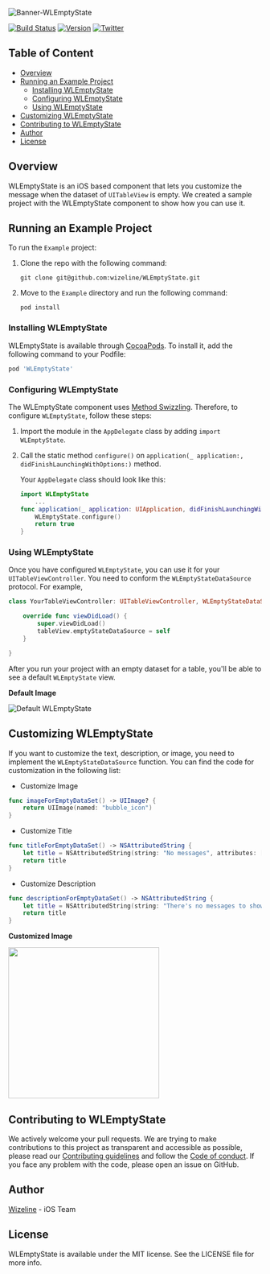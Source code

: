 ![Banner-WLEmptyState](https://user-images.githubusercontent.com/6756995/55449132-93cad400-5587-11e9-8abe-b77c79fa760a.png)

[![Build Status](https://travis-ci.com/wizeline/predictive-listening.svg?token=x5gYJeA2Y1cf76HyTTzK&branch=develop)](https://travis-ci.com/wizeline/predictive-listening)
[![Version](https://img.shields.io/cocoapods/v/WLEmptyState.svg?style=flat)](https://cocoapods.org/pods/WLEmptyState)
[![Twitter](https://img.shields.io/twitter/follow/theWizeline.svg?label=Wizeline%20&style=flat)](http://twitter.com/thewizeline)

## Table of Content <!-- omit in toc -->

- [Overview](#overview)
- [Running an Example Project](#running-an-example-project)
  - [Installing WLEmptyState](#installing-wlemptystate)
  - [Configuring WLEmptyState](#configuring-wlemptystate)
  - [Using WLEmptyState](#using-wlemptystate)
- [Customizing WLEmptyState](#customizing-wlemptystate)
- [Contributing to WLEmptyState](#contributing-to-wlemptystate)
- [Author](#author)
- [License](#license)

## Overview

WLEmptyState is an iOS based component that lets you customize the message when the dataset of `UITableView` is empty. We created a sample project with the WLEmptyState component to show how you can use it.

## Running an Example Project

To run the `Example` project:

1. Clone the repo with the following command:

    `git clone git@github.com:wizeline/WLEmptyState.git`

2. Move to the `Example` directory and run the following command:

    `pod install`

### Installing WLEmptyState

WLEmptyState is available through [CocoaPods](https://cocoapods.org). To install it, add the following command to your Podfile:

```ruby
pod 'WLEmptyState'
```

### Configuring WLEmptyState

The WLEmptyState component uses [Method Swizzling](https://nshipster.com/method-swizzling/). Therefore, to configure `WLEmptyState`, follow these steps:

1. Import the module in the `AppDelegate` class by adding `import WLEmptyState`.

2. Call the static method `configure()` on `application(_ application:, didFinishLaunchingWithOptions:)` method.

    Your `AppDelegate` class should look like this:

    ```Swift
    import WLEmptyState
        ...
    func application(_ application: UIApplication, didFinishLaunchingWithOptions launchOptions: [UIApplication.LaunchOptionsKey: Any]?) -> Bool {
        WLEmptyState.configure()
        return true
    }
    ```

### Using WLEmptyState

Once you have configured `WLEmptyState`, you can use it for your `UITableViewController`. You need to conform the `WLEmptyStateDataSource` protocol. For example,

```Swift
class YourTableViewController: UITableViewController, WLEmptyStateDataSource {

    override func viewDidLoad() {
        super.viewDidLoad()
        tableView.emptyStateDataSource = self
    }

}
```

After you run your project with an empty dataset for a table, you'll be able to see a default `WLEmptyState` view.

**Default Image**

![Default WLEmptyState](https://user-images.githubusercontent.com/6756995/52525837-21b7cc00-2c75-11e9-8ef4-6c2ca226ddb3.png)

## Customizing WLEmptyState

If you want to customize the text, description, or image, you need to implement the `WLEmptyStateDataSource` function. You can find the code for customization in the following list:

- Customize Image

```Swift
func imageForEmptyDataSet() -> UIImage? {
    return UIImage(named: "bubble_icon")
}
```

- Customize Title

```Swift
func titleForEmptyDataSet() -> NSAttributedString {
    let title = NSAttributedString(string: "No messages", attributes: [NSAttributedString.Key.font: UIFont.preferredFont(forTextStyle: .headline)])
    return title
}
```

- Customize Description

```Swift
func descriptionForEmptyDataSet() -> NSAttributedString {
    let title = NSAttributedString(string: "There's no messages to show.", attributes: [NSAttributedString.Key.font: UIFont.preferredFont(forTextStyle: .caption1)])
    return title
}
```

**Customized Image**

<img src="https://user-images.githubusercontent.com/3466367/52595877-8fe6c500-2e14-11e9-85f3-2937746d4b24.png" width="300">

## Contributing to WLEmptyState

We actively welcome your pull requests. We are trying to make contributions to this project as transparent and accessible as possible, please read our [Contributing guidelines](contributing.md) and follow the [Code of conduct](CODE_OF_CONDUCT.md).
If you face any problem with the code, please open an issue on GitHub.

## Author

[Wizeline](https://www.wizeline.com) - iOS Team

## License

WLEmptyState is available under the MIT license. See the LICENSE file for more info.
